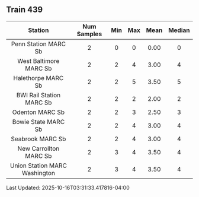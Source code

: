 ## Train 439

| Station | Num Samples | Min | Max | Mean | Median |
| :-----: | :---------: | :-: | :-: | :--: | :----: |
| Penn Station MARC Sb | 2 | 0 | 0 | 0.00 | 0 |
| West Baltimore MARC Sb | 2 | 2 | 4 | 3.00 | 4 |
| Halethorpe MARC Sb | 2 | 2 | 5 | 3.50 | 5 |
| BWI Rail Station MARC Sb | 2 | 2 | 2 | 2.00 | 2 |
| Odenton MARC Sb | 2 | 2 | 3 | 2.50 | 3 |
| Bowie State MARC Sb | 2 | 2 | 4 | 3.00 | 4 |
| Seabrook MARC Sb | 2 | 2 | 4 | 3.00 | 4 |
| New Carrollton MARC Sb | 2 | 3 | 4 | 3.50 | 4 |
| Union Station MARC Washington | 2 | 3 | 4 | 3.50 | 4 |


Last Updated: 2025-10-16T03:31:33.417816-04:00